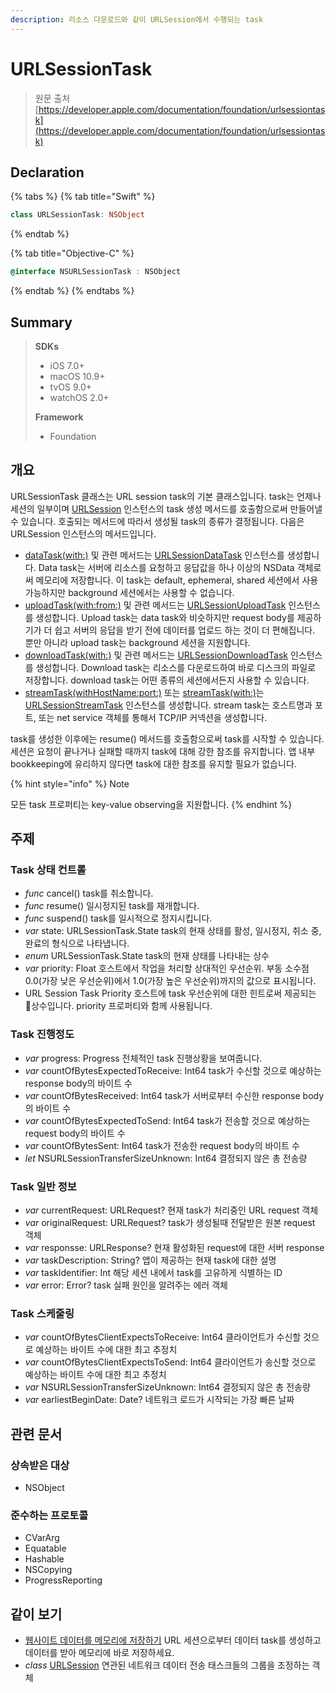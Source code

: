 ```yaml
---
description: 리소스 다운로드와 같이 URLSession에서 수행되는 task
---
```


# URLSessionTask

> 원문 출처  
> [https://developer.apple.com/documentation/foundation/urlsessiontask](https://developer.apple.com/documentation/foundation/urlsessiontask)

## Declaration

{% tabs %}
{% tab title="Swift" %}
```swift
class URLSessionTask: NSObject
```
{% endtab %}

{% tab title="Objective-C" %}
```objectivec
@interface NSURLSessionTask : NSObject
```
{% endtab %}
{% endtabs %}

## Summary

> **SDKs**
>
> * iOS 7.0+
> * macOS 10.9+
> * tvOS 9.0+
> * watchOS 2.0+
>
> **Framework**
>
> * Foundation

## 개요

URLSessionTask 클래스는 URL session task의 기본 클래스입니다. task는 언제나 세션의 일부이며 [URLSession](urlsession.md) 인스턴스의 task 생성 메서드를 호출함으로써 만들어낼 수 있습니다. 호출되는 메서드에 따라서 생성될 task의 종류가 결정됩니다. 다음은 URLSession 인스턴스의 메서드입니다.

* [dataTask\(with:\)](../../../etc/not-found.md) 및 관련 메서드는 [URLSessionDataTask](../../../etc/not-found.md) 인스턴스를 생성합니다. Data task는 서버에 리소스를 요청하고 응답값을 하나 이상의 NSData 객체로써 메모리에 저장합니다. 이 task는 default, ephemeral, shared 세션에서 사용가능하지만 background 세션에서는 사용할 수 없습니다.
* [uploadTask\(with:from:\)](../notification/) 및 관련 메서드는 [URLSessionUploadTask](../../../etc/not-found.md) 인스턴스를 생성합니다. Upload task는 data task와 비슷하지만 request body를 제공하기가 더 쉽고 서버의 응답을 받기 전에 데이터를 업로드 하는 것이 더 편해집니다. 뿐만 아니라 upload task는 background 세션을 지원합니다.
* [downloadTask\(with:\)](../../../etc/not-found.md) 및 관련 메서드는 [URLSessionDownloadTask](../../../etc/not-found.md) 인스턴스를 생성합니다. Download task는 리소스를 다운로드하여 바로 디스크의 파일로 저장합니다. download task는 어떤 종류의 세션에서든지 사용할 수 있습니다.
* [streamTask\(withHostName:port:\)](../../../etc/not-found.md) 또는 [streamTask\(with:\)](../../../etc/not-found.md)는 [URLSessionStreamTask](../../../etc/not-found.md) 인스턴스를 생성합니다. stream task는 호스트명과 포트, 또는 net service 객체를 통해서 TCP/IP 커넥션을 생성합니다.

task를 생성한 이후에는 resume\(\) 메서드를 호출함으로써 task를 시작할 수 있습니다. 세션은 요청이 끝나거나 실패할 때까지 task에 대해 강한 참조를 유지합니다. 앱 내부 bookkeeping에 유리하지 않다면 task에 대한 참조를 유지할 필요가 없습니다.

{% hint style="info" %}
Note

모든 task 프로퍼티는 key-value observing을 지원합니다.
{% endhint %}

## 주제

### Task 상태 컨트롤

* _func_ cancel\(\) task를 취소합니다.
* _func_ resume\(\) 일시정지된 task를 재개합니다.
* _func_ suspend\(\) task를 일시적으로 정지시킵니다.
* _var_ state: URLSessionTask.State task의 현재 상태를 활성, 일시정지, 취소 중, 완료의 형식으로 나타냅니다.
* _enum_ URLSessionTask.State task의 현재 상태를 나타내는 상수
* _var_ priority: Float 호스트에서 작업을 처리할 상대적인 우선순위. 부동 소수점 0.0\(가장 낮은 우선순위\)에서 1.0\(가장 높은 우선순위\)까지의 값으로 표시됩니다.
* URL Session Task Priority 호스트에 task 우선순위에 대한 힌트로써 제공되는 상수입니다. priority 프로퍼티와 함께 사용됩니다.

### Task 진행정도

* _var_ progress: Progress 전체적인 task 진행상황을 보여줍니다.
* _var_ countOfBytesExpectedToReceive: Int64 task가 수신할 것으로 예상하는 response body의 바이트 수
* _var_ countOfBytesReceived: Int64 task가 서버로부터 수신한 response body의 바이트 수
* _var_ countOfBytesExpectedToSend: Int64 task가 전송할 것으로 예상하는 request body의 바이트 수
* _var_ countOfBytesSent: Int64 task가 전송한 request body의 바이트 수
* _let_ NSURLSessionTransferSizeUnknown: Int64 결정되지 않은 총 전송량

### Task 일반 정보

* _var_ currentRequest: URLRequest? 현재 task가 처리중인 URL request 객체
* _var_ originalRequest: URLRequest? task가 생성될때 전달받은 원본 request 객체
* _var_ responsse: URLResponse? 현재 활성화된 request에 대한 서버 response
* _var_ taskDescription: String? 앱이 제공하는 현재 task에 대한 설명
* _var_ taskIdentifier: Int 해당 세션 내에서 task를 고유하게 식별하는 ID
* _var_ error: Error? task 실패 원인을 알려주는 에러 객체

### Task 스케줄링

* _var_ countOfBytesClientExpectsToReceive: Int64 클라이언트가 수신할 것으로 예상하는 바이트 수에 대한 최고 추정치
* _var_ countOfBytesClientExpectsToSend: Int64 클라이언트가 송신할 것으로 예상하는 바이트 수에 대한 최고 추정치
* _var_ NSURLSessionTransferSizeUnknown: Int64 결정되지 않은 총 전송량
* _var_ earliestBeginDate: Date? 네트워크 로드가 시작되는 가장 빠른 날짜

## 관련 문서

### 상속받은 대상

* NSObject

### 준수하는 프로토콜

* CVarArg
* Equatable
* Hashable
* NSCopying
* ProgressReporting

## 같이 보기

* [웹사이트 데이터를 메모리에 저장하기](fetching-website-data-into-memory.md) URL 세션으로부터 데이터 task를 생성하고 데이터를 받아 메모리에 바로 저장하세요.
* _class_ [URLSession](urlsession.md) 연관된 네트워크 데이터 전송 태스크들의 그룹을 조정하는 객체

